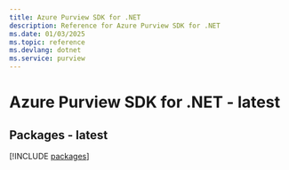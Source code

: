 ```yaml
---
title: Azure Purview SDK for .NET
description: Reference for Azure Purview SDK for .NET
ms.date: 01/03/2025
ms.topic: reference
ms.devlang: dotnet
ms.service: purview
---
```

# Azure Purview SDK for .NET - latest
## Packages - latest
[!INCLUDE [packages](purview-index.md)]